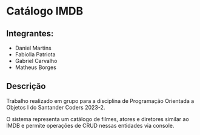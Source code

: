 # Catálogo IMDB

## Integrantes:
- Daniel Martins
- Fabiolla Patriota
- Gabriel Carvalho
- Matheus Borges

## Descrição
Trabalho realizado em grupo para a disciplina de Programação Orientada a Objetos I do Santander Coders 2023-2.

O sistema representa um catálogo de filmes, atores e diretores similar ao IMDB e permite operações de CRUD nessas entidades via console.
